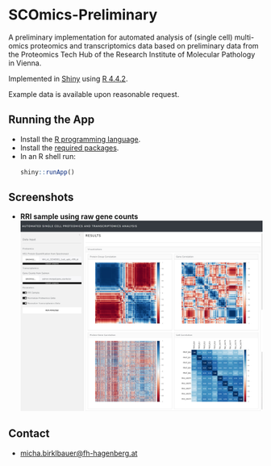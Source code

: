 # SCOmics-Preliminary

A preliminary implementation for automated analysis of (single cell) multi-omics proteomics
and transcriptomics data based on preliminary data from the Proteomics Tech Hub of the Research
Institute of Molecular Pathology in Vienna.

Implemented in [Shiny](https://shiny.posit.co/) using [R 4.4.2](https://www.r-project.org/).

Example data is available upon reasonable request.

## Running the App

- Install the [R programming language](https://www.r-project.org/).
- Install the [required packages](_install.R).
- In an R shell run:
  ```R
  shiny::runApp()
  ```

## Screenshots

- **RRI sample using raw gene counts**
  ![Screenshot1](screenshots/rri_counts_pn_tn.jpg)

## Contact

- [micha.birklbauer@fh-hagenberg.at](mailto:micha.birklbauer@fh-hagenberg.at)
